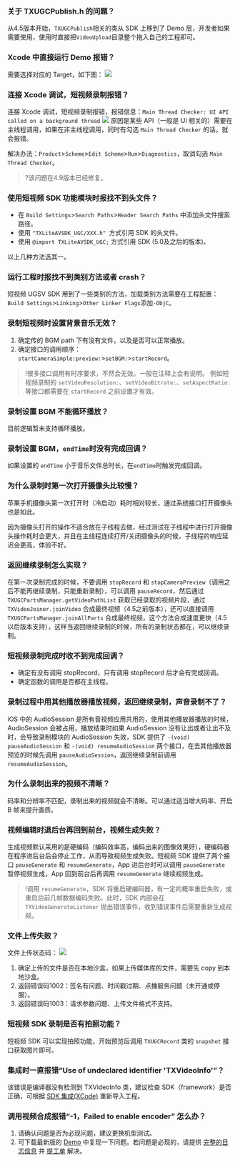 [](id:que1)
### 关于 TXUGCPublish.h 的问题？
从4.5版本开始，`TXUGCPublish`相关的类从 SDK 上移到了 Demo 层，开发者如果需要使用，使用时直接把`VideoUpload`目录整个拖入自己的工程即可。

[](id:que2)
### Xcode 中直接运行 Demo 报错？
需要选择对应的 Target，如下图：
![](https://main.qcloudimg.com/raw/bafe4d2c775330a29b4478be270022fc.jpg)

[](id:que3)
### 连接 Xcode 调试，短视频录制报错？
连接 Xcode 调试，短视频录制报错，报错信息：`Main Thread Checker: UI API called on a background thread`
![](https://main.qcloudimg.com/raw/04b272c456b0e69239c0867a8e964d7a.jpg)
原因是某些 API（一般是 UI 相关的）需要在主线程调用，如果在非主线程调用，同时有勾选 `Main Thread Checker` 的话，就会报错。

解决办法：`Product`>`Scheme`>`Edit Scheme`>`Run`>`Diagnostics`，取消勾选 `Main Thread Checker`。
>?该问题在4.9版本已经修复。

[](id:que4)
### 使用短视频 SDK 功能模块时报找不到头文件？
- 在 `Build Settings`>`Search Paths`>`Header Search Paths` 中添加头文件搜索路径。
- 使用 `"TXLiteAVSDK_UGC/XXX.h" `方式引用 SDK 的头文件。
- 使用 `@import TXLiteAVSDK_UGC;` 方式引用 SDK (5.0及之后的版本)。

以上几种方法选其一。

[](id:que5)
### 运行工程时报找不到类别方法或者 crash？
短视频 UGSV SDK 用到了一些类别的方法，加载类别方法需要在工程配置：`Build Settings`>`Linking`>`Other Linker Flags`添加`-ObjC`。

[](id:que6)

### 录制短视频时设置背景音乐无效？
1. 确定传的 BGM path 下有没有文件，以及是否可以正常播放。
2. 确定接口的调用顺序：`startCameraSimple:preview:`>`setBGM:`>`startRecord`。

>!很多接口调用有时序要求，不然会无效。一般在注释上会有说明。
例如短视频录制的 `setVideoResolution:`、`setVideoBitrate:`、`setAspectRatio:` 等接口都需要在 `startRecord` 之前设置才有效。

[](id:que7)
### 录制设置 BGM 不能循环播放？
目前逻辑暂未支持循环播放。

[](id:que8)
### 录制设置 BGM，`endTime`时没有完成回调？
如果设置的 `endTime` 小于音乐文件总时长，在`endTime`时触发完成回调。

[](id:que9)
### 为什么录制时第一次打开摄像头比较慢？
苹果手机摄像头第一次打开时（冷启动）耗时相对较长，通过系统接口打开摄像头也是如此。

因为摄像头打开的操作不适合放在子线程去做，经过测试在子线程中进行打开摄像头操作耗时会更大，并且在主线程连续打开/关闭摄像头的时候，子线程的响应延迟会更高，体验不好。

[](id:que10)
### 返回继续录制怎么实现？
在第一次录制完成的时候，不要调用 `stopRecord` 和 `stopCameraPreview`（调用之后不能再继续录制，只能重新录制），可以调用 `pauseRecord`，然后通过 `TXUGCPartsManager.getVideoPathList` 获取已经录取的视频片段，通过 `TXVideoJoiner.joinVideo` 合成最终视频（4.5之前版本），还可以直接调用 `TXUGCPartsManager.joinAllParts` 合成最终视频，这个方法合成速度更快（4.5以后版本支持），这样当返回继续录制的时候，所有的录制状态都在，可以继续录制。

[](id:que11)
### 短视频录制完成时收不到完成回调？
- 确定有没有调用 stopRecord，只有调用 stopRecord 后才会有完成回调。
- 确定函数的调用是否都在主线程。

[](id:que12)
### 录制过程中用其他播放器播放视频，返回继续录制，声音录制不了？
iOS 中的 AudioSession 是所有音视频应用共用的，使用其他播放器播放的时候，AudioSession 会被占用，播放结束时如果 AudioSession 没有让出或者让出不及时，会导致录制模块的 AudioSession 失效，SDK 提供了 `-(void) pauseAudioSession` 和 `-(void) resumeAudioSession` 两个接口，在去其他播放器预览的时候先调用 `pauseAudioSession`，返回继续录制前调用 `resumeAudioSession`。

[](id:que13)
### 为什么录制出来的视频不清晰？
码率和分辨率不匹配，录制出来的视频就会不清晰。可以通过适当增大码率、开启 B 帧来提升画质。

[](id:que14)
### 视频编辑时退后台再回到前台，视频生成失败？
生成视频默认采用的是硬编码（编码效率高，编码出来的图像效果好），硬编码器在程序进后台后会停止工作，从而导致视频生成失败。短视频 SDK 提供了两个接口 `pauseGenerate` 和 `resumeGenerate`，App 进后台时可以调用 `pauseGenerate` 暂停视频生成，App 回到前台后再调用 `resumeGenerate` 继续视频生成。

>!调用 `resumeGenerate`，SDK 将重启硬编码器，有一定的概率重启失败，或重启后前几帧数据编码失败。此时，SDK 内部会在 `TXVideoGenerateListener` 抛出错误事件，收到错误事件后需要重新生成视频。



[](id:que15)
### 文件上传失败？
文件上传状态码：
![](https://main.qcloudimg.com/raw/555615a2b4ee9277d10a1258750635dc.png)
1. 确定上传的文件是否在本地沙盒，如果上传媒体库的文件，需要先 copy 到本地沙盒。
2. 返回错误码1002：签名有问题、时间戳过期、点播服务问题（未开通或停服）。
3. 返回错误码1003：请求参数问题、上传文件格式不支持。

[](id:que16)
### 短视频 SDK 录制是否有拍照功能？
短视频 SDK 可以实现拍照功能，开始预览后调用 `TXUGCRecord` 类的 `snapshot` 接口获取图片即可。


[](id:que18)
### 集成时一直报错“Use of undeclared identifier 'TXVideoInfo'”？
该错误是编译器没有检测到 TXVideoInfo 类，建议检查 SDK（framework）是否正确，可根据 [SDK 集成(XCode)](https://cloud.tencent.com/document/product/584/11638) 重新导入工程。

[](id:que19)
### 调用视频合成报错“-1，Failed to enable encoder” 怎么办？
1. 请确认问题是否为必现问题，建议更换机型测试。
2. 可下载最新版的 [Demo](https://cloud.tencent.com/document/product/1449/56977#video_app) 中复现一下问题。若问题是必现的，请提供 [完整的日志信息](https://cloud.tencent.com/developer/article/1502366) 并 [提工单](https://console.cloud.tencent.com/workorder/category) 解决。
